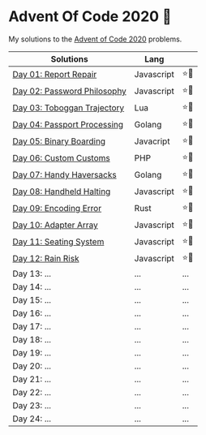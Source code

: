 # Advent Of Code 2020 🎄

My solutions to the [Advent of Code 2020](https://adventofcode.com/2020) problems.

| Solutions                               | Lang       |      |
| --------------------------------------- | ---------- | ---- |
| [Day 01: Report Repair](./01/)          | Javascript | ⭐🌟 |
| [Day 02: Password Philosophy](./02/)    | Javascript | ⭐🌟 |
| [Day 03: Toboggan Trajectory](./03/)    | Lua        | ⭐🌟 |
| [Day 04: Passport Processing](./04/)    | Golang     | ⭐🌟 |
| [Day 05: Binary Boarding](./05/)        | Javacript  | ⭐🌟 |
| [Day 06: Custom Customs](./06/)         | PHP        | ⭐🌟 |
| [Day 07: Handy Haversacks](./07/)       | Golang     | ⭐🌟 |
| [Day 08: Handheld Halting](./08/)       | Javascript | ⭐🌟 |
| [Day 09: Encoding Error](./09/)         | Rust       | ⭐🌟 |
| [Day 10: Adapter Array](./10/)          | Javascript | ⭐🌟 |
| [Day 11: Seating System](./11/)         | Javascript | ⭐🌟 |
| [Day 12: Rain Risk](./12/)              | Javascript | ⭐🌟 |
| Day 13: ...                             | ...        | ...  |
| Day 14: ...                             | ...        | ...  |
| Day 15: ...                             | ...        | ...  |
| Day 16: ...                             | ...        | ...  |
| Day 17: ...                             | ...        | ...  |
| Day 18: ...                             | ...        | ...  |
| Day 19: ...                             | ...        | ...  |
| Day 20: ...                             | ...        | ...  |
| Day 21: ...                             | ...        | ...  |
| Day 22: ...                             | ...        | ...  |
| Day 23: ...                             | ...        | ...  |
| Day 24: ...                             | ...        | ...  |
